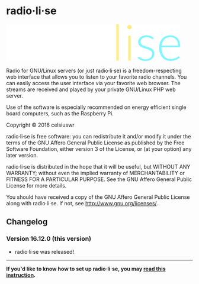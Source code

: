 # radio·li·se
<img src="radiolise.png" height=100em>

Radio for GNU/Linux servers (or just radio·li·se) is a freedom-respecting web interface that allows you to listen to your favorite radio channels. You can easily access the user interface via your favorite web browser. The streams are received and played by your private GNU/Linux PHP web server.

Use of the software is especially recommended on energy efficient single board computers, such as the Raspberry Pi.

Copyright © 2016 celsiuswr

radio·li·se is free software: you can redistribute it and/or modify it under the terms of the GNU Affero General Public License as published by the Free Software Foundation, either version 3 of the License, or (at your option) any later version.

radio·li·se is distributed in the hope that it will be useful, but WITHOUT ANY WARRANTY; without even the implied warranty of MERCHANTABILITY or FITNESS FOR A PARTICULAR PURPOSE. See the GNU Affero General Public License for more details.

You should have received a copy of the GNU Affero General Public License along with radio·li·se. If not, see http://www.gnu.org/licenses/.

## Changelog
### Version 16.12.0 (this version)
* radio·li·se was released!

---

**If you'd like to know how to set up radio·li·se, you may [read this instruction](BUILD.md).**
